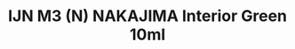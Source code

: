 ---
layout: product
title: "IJN M3 (N) NAKAJIMA Interior Green 10ml"
price: "330" 
desc: "Acrylic Laquer 10mL"
img_path: "/assets/img/RC307.webp"
brand: "AK "
available: true
special_offer: false
new: false
soon: false
cat: "020000"
subcat: "020200"
subsubcat: "020201"
sifra: "RC307"
popular: false
---